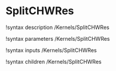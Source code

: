 <!-- MOOSE Documentation Stub: Remove this when content is added. -->

# SplitCHWRes
!syntax description /Kernels/SplitCHWRes

!syntax parameters /Kernels/SplitCHWRes

!syntax inputs /Kernels/SplitCHWRes

!syntax children /Kernels/SplitCHWRes

